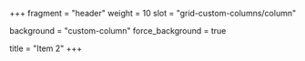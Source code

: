 +++
fragment = "header"
weight = 10
slot = "grid-custom-columns/column"

background = "custom-column"
force_background = true


title = "Item 2"
+++
